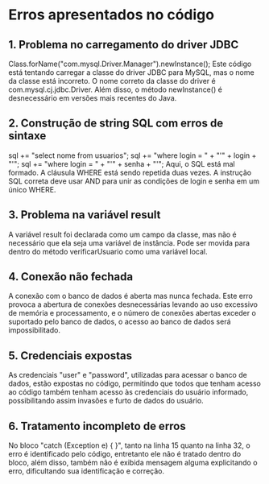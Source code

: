 # Erros apresentados no código

## 1. Problema no carregamento do driver JDBC

Class.forName("com.mysql.Driver.Manager").newInstance();
Este código está tentando carregar a classe do driver JDBC para MySQL, mas o nome da classe está incorreto. O nome correto da classe do driver é com.mysql.cj.jdbc.Driver. Além disso, o método newInstance() é desnecessário em versões mais recentes do Java.

## 2. Construção de string SQL com erros de sintaxe

sql += "select nome from usuarios";
sql += "where login = " + "'" + login + "'";
sql += "where login = " + "'" + senha + "'";
Aqui, o SQL está mal formado. A cláusula WHERE está sendo repetida duas vezes. A instrução SQL correta deve usar AND para unir as condições de login e senha em um único WHERE.

## 3. Problema na variável result
A variável result foi declarada como um campo da classe, mas não é necessário que ela seja uma variável de instância. Pode ser movida para dentro do método verificarUsuario como uma variável local.

## 4. Conexão não fechada

A conexão com o banco de dados é aberta mas nunca fechada. Este erro provoca a abertura de conexões desnecessárias levando ao uso excessivo de memória e processamento, e o número de conexões abertas exceder o suportado pelo banco de dados, o acesso ao banco de dados será impossibilitado.

## 5. Credenciais expostas
As credenciais "user" e "password", utilizadas para acessar o banco de dados, estão expostas no código, permitindo que todos que tenham acesso ao código também tenham acesso às credenciais do usuário informado, possibilitando assim invasões e furto de dados do usuário.

## 6. Tratamento incompleto de erros 
No bloco "catch (Exception e) { }", tanto na linha 15 quanto na linha 32, o erro é identificado pelo código, entretanto ele não é tratado dentro do bloco, além disso, também não é exibida mensagem alguma explicitando o erro, dificultando sua identificação e correção.
